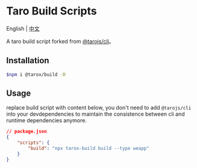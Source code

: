 # Taro Build Scripts

English | [中文](https://github.com/lexmin0412/tarox-build/blob/master/README.zh-CN.md)

A taro build script forked from [@tarojs/cli](https://github.com/NervJS/taro)。

## Installation

```bash
$npm i @tarox/build -D
```

## Usage

replace build script with content below, you don't need to add `@tarojs/cli` into your devdependencies to maintain the consistence between cli and runtime dependencies anymore.

```json
// package.json
{
	"scripts": {
		"build": "npx tarox-build build --type weapp"
	}
}
```

